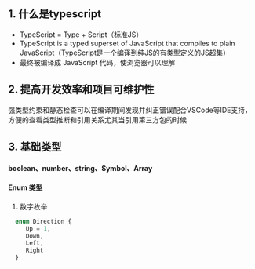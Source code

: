 ## 1. 什么是typescript
- TypeScript = Type + Script（标准JS）
- TypeScript is a typed superset of JavaScript that compiles to plain JavaScript（TypeScript是一个编译到纯JS的有类型定义的JS超集）
- 最终被编译成 JavaScript 代码，使浏览器可以理解
## 2. 提高开发效率和项目可维护性
强类型约束和静态检查可以在编译期间发现并纠正错误配合VSCode等IDE支持，方便的查看类型推断和引用关系尤其当引用第三方包的时候
## 3. 基础类型
 #### boolean、number、string、Symbol、Array
 #### Enum 类型
   1. 数字枚举
   ```typescript
     enum Direction {
        Up = 1,
        Down,
        Left,
        Right
     }
   ```
